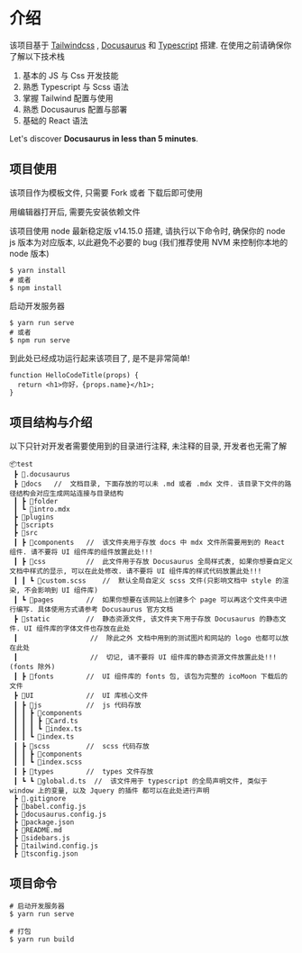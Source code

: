 # 介绍

该项目基于 [Tailwindcss](https://tailwindcss.com/) , [Docusaurus](https://docusaurus.io/zh-CN/) 和 [Typescript](https://www.typescriptlang.org/) 搭建.
在使用之前请确保你了解以下技术栈

1. 基本的 JS 与 Css 开发技能
2. 熟悉 Typescript 与 Scss 语法
3. 掌握 Tailwind 配置与使用
4. 熟悉 Docusaurus 配置与部署
5. 基础的 React 语法


Let's discover **Docusaurus in less than 5 minutes**.

## 项目使用

该项目作为模板文件, 只需要 Fork 或者 下载后即可使用

用编辑器打开后, 需要先安装依赖文件


该项目使用 node 最新稳定版 v14.15.0 搭建, 请执行以下命令时, 确保你的 node js 版本为对应版本, 以此避免不必要的 bug
(我们推荐使用 NVM 来控制你本地的 node 版本)


```shell
$ yarn install
# 或者
$ npm install
```

启动开发服务器

```shell
$ yarn run serve
# 或者
$ npm run serve
```

到此处已经成功运行起来该项目了, 是不是非常简单!

```shell title="/src/components/HelloCodeTitle.js"
function HelloCodeTitle(props) {
  return <h1>你好，{props.name}</h1>;
}
```

## 项目结构与介绍

以下只针对开发者需要使用到的目录进行注释, 未注释的目录, 开发者也无需了解

```text
📦test
 ┣ 📂.docusaurus
 ┣ 📂docs   //  文档目录, 下面存放的可以未 .md 或者 .mdx 文件. 该目录下文件的路径结构会对应生成网站连接与目录结构
 ┃ ┣ 📂folder
 ┃ ┗ 📜intro.mdx
 ┣ 📂plugins
 ┣ 📂scripts
 ┣ 📂src
 ┃ ┣ 📂components   //  该文件夹用于存放 docs 中 mdx 文件所需要用到的 React 组件. 请不要将 UI 组件库的组件放置此处!!!
 ┃ ┣ 📂css          //  此文件用于存放 Docusaurus 全局样式表, 如果你想要自定义文档中样式的显示, 可以在此处修改. 请不要将 UI 组件库的样式代码放置此处!!!
 ┃ ┃ ┗ 📜custom.scss    //  默认全局自定义 scss 文件(只影响文档中 style 的渲染, 不会影响到 UI 组件库)
 ┃ ┗ 📂pages        //  如果你想要在该网站上创建多个 page 可以再这个文件夹中进行编写. 具体使用方式请参考 Docusaurus 官方文档
 ┣ 📂static         //  静态资源文件, 该文件夹下用于存放 Docusaurus 的静态文件. UI 组件库的字体文件也存放在此处
 ┃                  //  除此之外 文档中用到的测试图片和网站的 logo 也都可以放在此处
 ┃                  //  切记, 请不要将 UI 组件库的静态资源文件放置此处!!! (fonts 除外)
 ┃ ┣ 📂fonts        //  UI 组件库的 fonts 包, 该包为完整的 icoMoon 下载后的文件
 ┣ 📂UI             //  UI 库核心文件
 ┃ ┣ 📂js           //  js 代码存放
 ┃ ┃ ┣ 📂components
 ┃ ┃ ┃ ┣ 📜Card.ts
 ┃ ┃ ┃ ┗ 📜index.ts
 ┃ ┃ ┗ 📜index.ts
 ┃ ┣ 📂scss         //  scss 代码存放
 ┃ ┃ ┣ 📂components
 ┃ ┃ ┗ 📜index.scss
 ┃ ┣ 📂types        //  types 文件存放
 ┃ ┗ ┗ 📜global.d.ts  //  该文件用于 typescript 的全局声明文件, 类似于 window 上的变量, 以及 Jquery 的插件 都可以在此处进行声明
 ┣ 📜.gitignore
 ┣ 📜babel.config.js
 ┣ 📜docusaurus.config.js
 ┣ 📜package.json
 ┣ 📜README.md
 ┣ 📜sidebars.js
 ┣ 📜tailwind.config.js
 ┣ 📜tsconfig.json
```

## 项目命令

```shell
# 启动开发服务器
$ yarn run serve

# 打包
$ yarn run build
```
